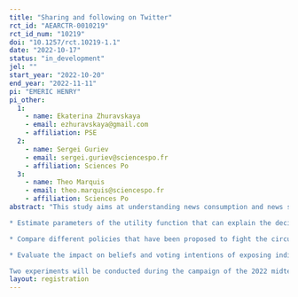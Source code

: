 ```yaml
---
title: "Sharing and following on Twitter"
rct_id: "AEARCTR-0010219"
rct_id_num: "10219"
doi: "10.1257/rct.10219-1.1"
date: "2022-10-17"
status: "in_development"
jel: ""
start_year: "2022-10-20"
end_year: "2022-11-11"
pi: "EMERIC HENRY"
pi_other:
  1:
    - name: Ekaterina Zhuravskaya
    - email: ezhuravskaya@gmail.com
    - affiliation: PSE
  2:
    - name: Sergei Guriev
    - email: sergei.guriev@sciencespo.fr
    - affiliation: Sciences Po
  3:
    - name: Theo Marquis
    - email: theo.marquis@sciencespo.fr
    - affiliation: Sciences Po
abstract: "This study aims at understanding news consumption and news sharing on Twitter. Specifically the purpose is to:
* Estimate parameters of the utility function that can explain the decision to share news (true or false). In particular how do individuals trade off veracity of the news / ideological bias of the news and potential virality of this news?
* Compare different policies that have been proposed to fight the circulation of fake news, in particular (a) making veracity salient (b) asking for confirmation clicks (c) proposing fact checking.
* Evaluate the impact on beliefs and voting intentions of exposing individuals to balanced content.
Two experiments will be conducted during the campaign of the 2022 midterm elections."
layout: registration
---
```


